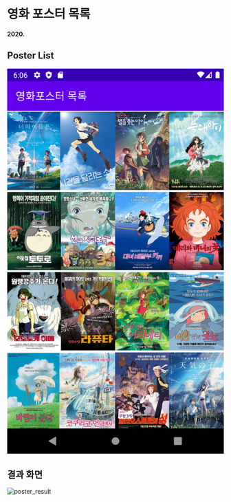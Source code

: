 # 영화 포스터 목록

#### 2020.

## Poster List

![poster_list](https://github.com/jiyeong1004/MirimGridViewTest/blob/master/poster_list.png)

## 결과 화면

![poster_result]()
